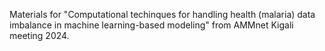Materials for "Computational techinques for handling health (malaria) data imbalance in machine learning-based modeling" from AMMnet Kigali meeting 2024.
